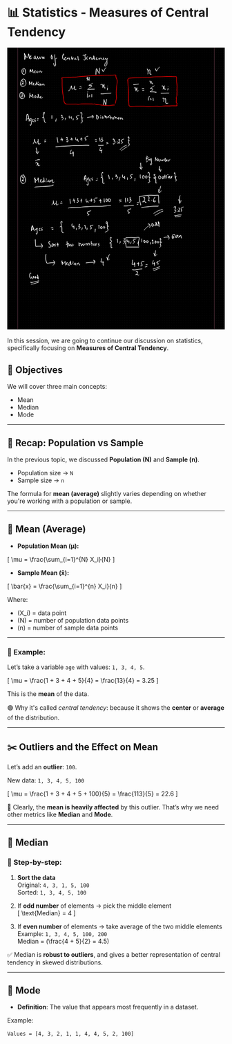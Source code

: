# 📊 Statistics - Measures of Central Tendency

![Alt text](https://github.com/vegetariancoder/wordsToSpeak/blob/main/Statistics/img/measure-of-central-tendency.png?raw=true "superkey")

In this session, we are going to continue our discussion on statistics, specifically focusing on **Measures of Central Tendency**.

## 🎯 Objectives

We will cover three main concepts:

- Mean
- Median
- Mode

---

## 🧠 Recap: Population vs Sample

In the previous topic, we discussed **Population (N)** and **Sample (n)**.

- Population size → `N`
- Sample size → `n`

The formula for **mean (average)** slightly varies depending on whether you're working with a population or sample.

---

## 🧮 Mean (Average)

- **Population Mean (μ):**

\[
\mu = \frac{\sum_{i=1}^{N} X_i}{N}
\]

- **Sample Mean (x̄):**

\[
\bar{x} = \frac{\sum_{i=1}^{n} X_i}{n}
\]

Where:
- \(X_i\) = data point
- \(N\) = number of population data points
- \(n\) = number of sample data points

---

### 📌 Example:

Let’s take a variable `age` with values: `1, 3, 4, 5`.

\[
\mu = \frac{1 + 3 + 4 + 5}{4} = \frac{13}{4} = 3.25
\]

This is the **mean** of the data.

🟢 Why it's called *central tendency*: because it shows the **center** or **average** of the distribution.

---

## ✂️ Outliers and the Effect on Mean

Let’s add an **outlier**: `100`.

New data: `1, 3, 4, 5, 100`

\[
\mu = \frac{1 + 3 + 4 + 5 + 100}{5} = \frac{113}{5} = 22.6
\]

🔴 Clearly, the **mean is heavily affected** by this outlier. That’s why we need other metrics like **Median** and **Mode**.

---

## 📍 Median

### 🔢 Step-by-step:

1. **Sort the data**  
   Original: `4, 3, 1, 5, 100`  
   Sorted: `1, 3, 4, 5, 100`

2. If **odd number** of elements → pick the middle element  
   \[
   \text{Median} = 4
   \]

3. If **even number** of elements → take average of the two middle elements  
   Example: `1, 3, 4, 5, 100, 200`  
   Median = \(\frac{4 + 5}{2} = 4.5\)

✅ Median is **robust to outliers**, and gives a better representation of central tendency in skewed distributions.

---

## 🔁 Mode

- **Definition**: The value that appears most frequently in a dataset.

Example:

```text
Values = [4, 3, 2, 1, 1, 4, 4, 5, 2, 100]
